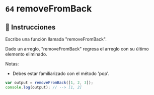 # `64` removeFromBack

## 📝 Instrucciones

Escribe una función llamada "removeFromBack".

Dado un arreglo, "removeFromBack" regresa el arreglo con su último elemento eliminado.

Notas:
* Debes estar familiarizado con el método 'pop'.

```Javascript
var output = removeFromBack([1, 2, 3]);
console.log(output); // --> [1, 2]
```